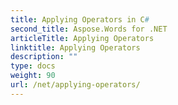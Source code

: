 ```yaml
---
title: Applying Operators in C#
second_title: Aspose.Words for .NET
articleTitle: Applying Operators
linktitle: Applying Operators
description: ""
type: docs
weight: 90
url: /net/applying-operators/
---
```


